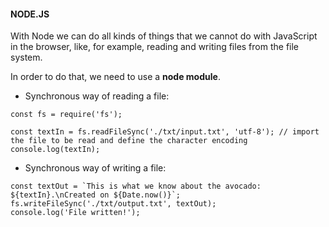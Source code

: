 #### NODE.JS

With Node we can do all kinds of things that we cannot do with JavaScript in the browser, like, for example, reading and writing files from the file system.

In order to do that, we need to use a **node module**.

- Synchronous way of reading a file:

```
const fs = require('fs');

const textIn = fs.readFileSync('./txt/input.txt', 'utf-8'); // import the file to be read and define the character encoding
console.log(textIn);
```

- Synchronous way of writing a file:
```
const textOut = `This is what we know about the avocado: ${textIn}.\nCreated on ${Date.now()}`;
fs.writeFileSync('./txt/output.txt', textOut);
console.log('File written!');
```
